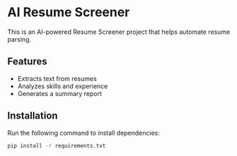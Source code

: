 # AI Resume Screener

This is an AI-powered Resume Screener project that helps automate resume parsing.

## Features
- Extracts text from resumes
- Analyzes skills and experience
- Generates a summary report

## Installation
Run the following command to install dependencies:
```bash
pip install -r requirements.txt

